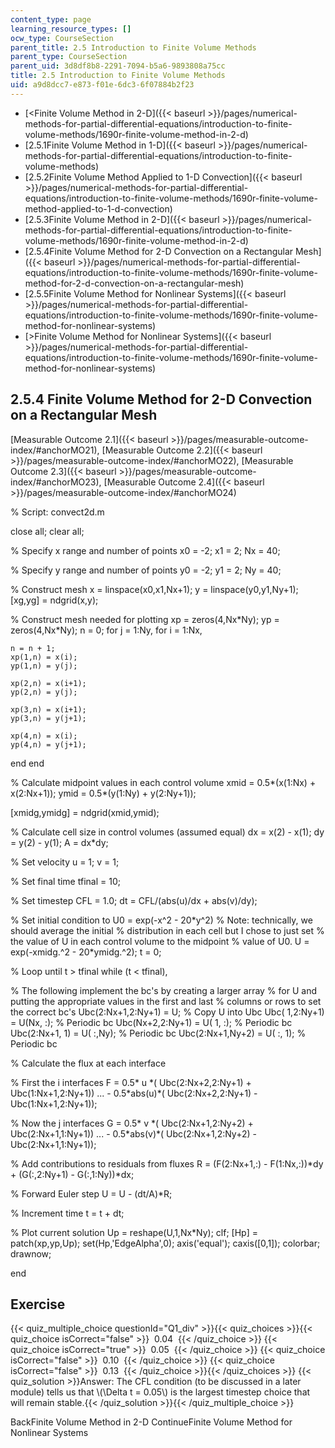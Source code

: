 ```yaml
---
content_type: page
learning_resource_types: []
ocw_type: CourseSection
parent_title: 2.5 Introduction to Finite Volume Methods
parent_type: CourseSection
parent_uid: 3d8df8b8-2291-7094-b5a6-9893808a75cc
title: 2.5 Introduction to Finite Volume Methods
uid: a9d8dcc7-e873-f01e-6dc3-6f07884b2f23
---
```


*   [\<Finite Volume Method in 2-D]({{< baseurl >}}/pages/numerical-methods-for-partial-differential-equations/introduction-to-finite-volume-methods/1690r-finite-volume-method-in-2-d)
*   [2.5.1Finite Volume Method in 1-D]({{< baseurl >}}/pages/numerical-methods-for-partial-differential-equations/introduction-to-finite-volume-methods)
*   [2.5.2Finite Volume Method Applied to 1-D Convection]({{< baseurl >}}/pages/numerical-methods-for-partial-differential-equations/introduction-to-finite-volume-methods/1690r-finite-volume-method-applied-to-1-d-convection)
*   [2.5.3Finite Volume Method in 2-D]({{< baseurl >}}/pages/numerical-methods-for-partial-differential-equations/introduction-to-finite-volume-methods/1690r-finite-volume-method-in-2-d)
*   [2.5.4Finite Volume Method for 2-D Convection on a Rectangular Mesh]({{< baseurl >}}/pages/numerical-methods-for-partial-differential-equations/introduction-to-finite-volume-methods/1690r-finite-volume-method-for-2-d-convection-on-a-rectangular-mesh)
*   [2.5.5Finite Volume Method for Nonlinear Systems]({{< baseurl >}}/pages/numerical-methods-for-partial-differential-equations/introduction-to-finite-volume-methods/1690r-finite-volume-method-for-nonlinear-systems)
*   [\>Finite Volume Method for Nonlinear Systems]({{< baseurl >}}/pages/numerical-methods-for-partial-differential-equations/introduction-to-finite-volume-methods/1690r-finite-volume-method-for-nonlinear-systems)

2.5.4 Finite Volume Method for 2-D Convection on a Rectangular Mesh
-------------------------------------------------------------------

[Measurable Outcome 2.1]({{< baseurl >}}/pages/measurable-outcome-index/#anchorMO21), [Measurable Outcome 2.2]({{< baseurl >}}/pages/measurable-outcome-index/#anchorMO22), [Measurable Outcome 2.3]({{< baseurl >}}/pages/measurable-outcome-index/#anchorMO23), [Measurable Outcome 2.4]({{< baseurl >}}/pages/measurable-outcome-index/#anchorMO24)

% Script: convect2d.m

close all;
clear all;

% Specify x range and number of points
x0 = -2;
x1 =  2;
Nx = 40;

% Specify y range and number of points
y0 = -2;
y1 =  2;
Ny = 40;

% Construct mesh
x       = linspace(x0,x1,Nx+1);
y       = linspace(y0,y1,Ny+1);
\[xg,yg\] = ndgrid(x,y);

% Construct mesh needed for plotting
xp = zeros(4,Nx\*Ny);
yp = zeros(4,Nx\*Ny);
n = 0;
for j = 1:Ny,
  for i = 1:Nx,

    n = n + 1;
    xp(1,n) = x(i);
    yp(1,n) = y(j);

    xp(2,n) = x(i+1);
    yp(2,n) = y(j);

    xp(3,n) = x(i+1);
    yp(3,n) = y(j+1);

    xp(4,n) = x(i);
    yp(4,n) = y(j+1);

  end
end

% Calculate midpoint values in each control volume
xmid = 0.5\*(x(1:Nx) + x(2:Nx+1));
ymid = 0.5\*(y(1:Ny) + y(2:Ny+1));

\[xmidg,ymidg\] = ndgrid(xmid,ymid);

% Calculate cell size in control volumes (assumed equal)
dx = x(2) - x(1);
dy = y(2) - y(1);
A  = dx\*dy;

% Set velocity
u = 1;
v = 1;

% Set final time
tfinal = 10;

% Set timestep
CFL = 1.0;
dt = CFL/(abs(u)/dx + abs(v)/dy);

% Set initial condition to U0 = exp(-x^2 - 20\*y^2)
% Note: technically, we should average the initial
% distribution in each cell but I chose to just set
% the value of U in each control volume to the midpoint
% value of U0.
U = exp(-xmidg.^2 - 20\*ymidg.^2);
t = 0;


% Loop until t > tfinal
while (t \< tfinal),

  % The following implement the bc's by creating a larger array
  % for U and putting the appropriate values in the first and last
  % columns or rows to set the correct bc's
  Ubc(2:Nx+1,2:Ny+1) = U; % Copy U into Ubc
  Ubc(   1,2:Ny+1)   = U(Nx, :); % Periodic bc
  Ubc(Nx+2,2:Ny+1)   = U( 1, :); % Periodic bc
  Ubc(2:Nx+1,   1)   = U( :,Ny); % Periodic bc
  Ubc(2:Nx+1,Ny+2)   = U( :, 1); % Periodic bc

  % Calculate the flux at each interface

  % First the i interfaces
  F =   0.5\*    u \*( Ubc(2:Nx+2,2:Ny+1) + Ubc(1:Nx+1,2:Ny+1)) ...
      - 0.5\*abs(u)\*( Ubc(2:Nx+2,2:Ny+1) - Ubc(1:Nx+1,2:Ny+1));

  % Now the j interfaces
  G =   0.5\*    v \*( Ubc(2:Nx+1,2:Ny+2) + Ubc(2:Nx+1,1:Ny+1)) ...
      - 0.5\*abs(v)\*( Ubc(2:Nx+1,2:Ny+2) - Ubc(2:Nx+1,1:Ny+1));

  % Add contributions to residuals from fluxes
  R = (F(2:Nx+1,:) - F(1:Nx,:))\*dy + (G(:,2:Ny+1) - G(:,1:Ny))\*dx;

  % Forward Euler step
  U = U - (dt/A)\*R;

  % Increment time
  t = t + dt;

  % Plot current solution
  Up = reshape(U,1,Nx\*Ny);
  clf;
  \[Hp\] = patch(xp,yp,Up);
  set(Hp,'EdgeAlpha',0);
  axis('equal');
  caxis(\[0,1\]);
  colorbar;
  drawnow;

end

Exercise
--------

{{< quiz_multiple_choice questionId="Q1_div" >}}{{< quiz_choices >}}{{< quiz_choice isCorrect="false" >}}&nbsp; 0.04 &nbsp;{{< /quiz_choice >}}
{{< quiz_choice isCorrect="true" >}}&nbsp; 0.05 &nbsp;{{< /quiz_choice >}}
{{< quiz_choice isCorrect="false" >}}&nbsp; 0.10 &nbsp;{{< /quiz_choice >}}
{{< quiz_choice isCorrect="false" >}}&nbsp; 0.13 &nbsp;{{< /quiz_choice >}}{{< /quiz_choices >}}
{{< quiz_solution >}}Answer: The CFL condition (to be discussed in a later module) tells us that \\(\\Delta t = 0.05\\) is the largest timestep choice that will remain stable.{{< /quiz_solution >}}{{< /quiz_multiple_choice >}}

BackFinite Volume Method in 2-D ContinueFinite Volume Method for Nonlinear Systems